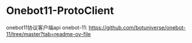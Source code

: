 # Onebot11-ProtoClient
onebot11协议客户端api
onebot-11: https://github.com/botuniverse/onebot-11/tree/master?tab=readme-ov-file